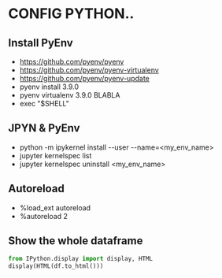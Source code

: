 # CONFIG PYTHON..

## Install PyEnv
- https://github.com/pyenv/pyenv
- https://github.com/pyenv/pyenv-virtualenv
- https://github.com/pyenv/pyenv-update
- pyenv install 3.9.0
- pyenv virtualenv 3.9.0 BLABLA
- exec "$SHELL"

## JPYN & PyEnv
- python -m ipykernel install --user --name=<my_env_name>
- jupyter kernelspec list
- jupyter kernelspec uninstall <my_env_name>

## Autoreload

- %load_ext autoreload
- %autoreload 2

## Show the whole dataframe

```python
from IPython.display import display, HTML
display(HTML(df.to_html()))
```


